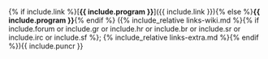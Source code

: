 {% if include.link %}[**{{ include.program }}**]({{ include.link }}){% else %}**{{ include.program }}**{% endif %}&nbsp;({% include_relative links-wiki.md %}{% if include.forum or include.gr or include.hr or include.br or include.sr or include.irc or include.sf %};&nbsp;{% include_relative links-extra.md %}{% endif %}){{ include.puncr }}
